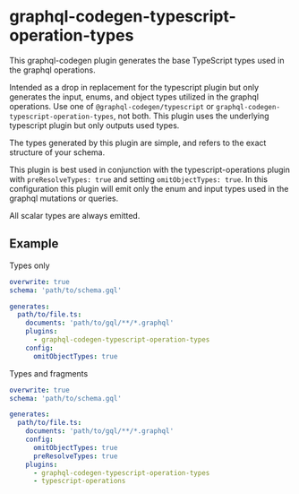 # graphql-codegen-typescript-operation-types

This graphql-codegen plugin generates the base TypeScript types used in the graphql operations.

Intended as a drop in replacement for the typescript plugin but only generates the input, enums, and object types
utilized in the graphql operations. Use one of `@graphql-codegen/typescript` or `graphql-codegen-typescript-operation-types`, not both. This plugin uses the underlying typescript plugin but only outputs used types.

The types generated by this plugin are simple, and refers to the exact structure of your schema.

This plugin is best used in conjunction with the typescript-operations plugin with `preResolveTypes: true` and setting
`omitObjectTypes: true`. In this configuration this plugin will emit only the enum and input types used in the graphql
mutations or queries.

All scalar types are always emitted.

## Example

Types only

```yml
overwrite: true
schema: 'path/to/schema.gql'

generates:
  path/to/file.ts:
    documents: 'path/to/gql/**/*.graphql'
    plugins:
      - graphql-codegen-typescript-operation-types
    config:
      omitObjectTypes: true
```

Types and fragments

```yml
overwrite: true
schema: 'path/to/schema.gql'

generates:
  path/to/file.ts:
    documents: 'path/to/gql/**/*.graphql'
    config:
      omitObjectTypes: true
      preResolveTypes: true
    plugins:
      - graphql-codegen-typescript-operation-types
      - typescript-operations
```
